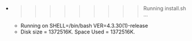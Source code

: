 * >>>>>>>>> Running install.sh ...
  * Running on SHELL=/bin/bash VER=4.3.30(1)-release
  * Disk size = 1372516K. Space Used = 1372516K.
